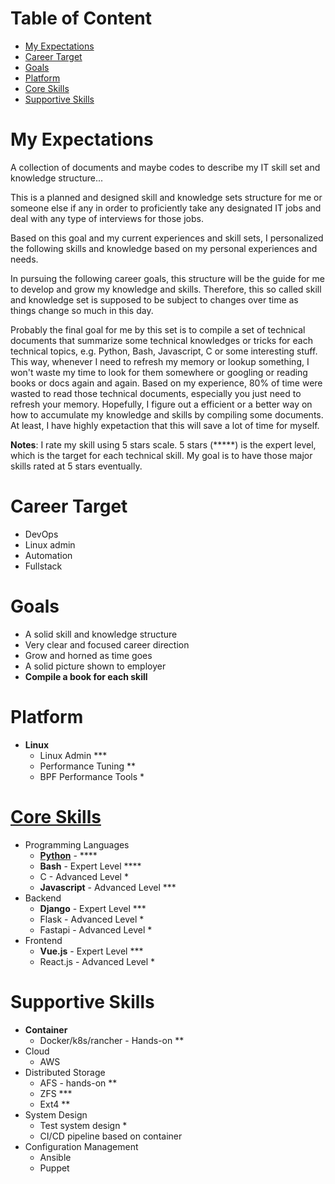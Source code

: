 # Table of Content

- [My Expectations](#myexpections)
- [Career Target](#careertarget)
- [Goals](#goals)
- [Platform](#platform)
- [Core Skills](#core)
- [Supportive Skills](#support)



<a name="myexpections"></a>
# My Expectations 
A collection of documents and maybe codes to describe my IT skill set and knowledge structure...

This is a planned and designed skill and knowledge sets structure for me or someone else if any in order to proficiently take any designated IT jobs and deal with any type of interviews for those jobs.

Based on this goal and my current experiences and skill sets, I personalized the following skills and knowledge based on my personal experiences and needs.

In pursuing the following career goals, this structure will be the guide for me to develop and grow my knowledge and skills. Therefore, this so called skill and knowledge set is supposed to be subject to changes over time as things change so much in this day.

Probably the final goal for me by this set is to compile a set of technical documents that summarize some technical knowledges or tricks for each technical topics, e.g. Python, Bash, Javascript, C or some interesting stuff. This way, whenever I need to refresh my memory or lookup something, I won't waste my time to look for them somewhere or googling or reading books or docs again and again. Based on my experience, 80% of time were wasted to read those technical documents, especially you just need to refresh your memory. Hopefully, I figure out a efficient or a better way on how to accumulate my knowledge and skills by compiling some documents. At least, I have highly expetaction that this will save a lot of time for myself.

**Notes**:
I rate my skill using 5 stars scale. 5 stars (*****) is the expert level, which is the target for each technical skill. My goal is to have those major skills rated at 5 stars eventually.  

<a name="careertarget"></a>
# Career Target 
- DevOps
- Linux admin
- Automation
- Fullstack 

<a name="goals"></a>
# Goals
- A solid skill and knowledge structure
- Very clear and focused career direction
- Grow and horned as time goes
- A solid picture shown to employer
- **Compile a book for each skill**

<a name="platform"></a>
# Platform
- **Linux**
    - Linux Admin ***
    - Performance Tuning **
    - BPF Performance Tools *

<a name="core"></a>
# [Core Skills](Core/)

- Programming Languages
    - **[Python](Core/Python/)** - ****
    - **Bash** - Expert Level ****
    - C - Advanced Level *
    - **Javascript** - Advanced Level ***
- Backend
    - **Django** - Expert Level ***
    - Flask - Advanced Level *
    - Fastapi - Advanced Level *
- Frontend
    - **Vue.js** - Expert Level ***
    - React.js - Advanced Level *

<a name="support"></a>
# Supportive Skills

- **Container** 
    - Docker/k8s/rancher - Hands-on **
- Cloud
    - AWS
- Distributed Storage
    - AFS - hands-on **
    - ZFS ***
    - Ext4 **
- System Design
    - Test system design *
    - CI/CD pipeline based on container 
- Configuration Management
    - Ansible 
    - Puppet

